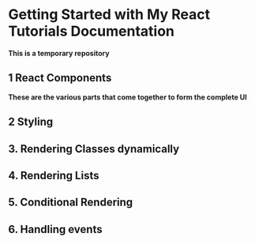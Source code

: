 # Getting Started with My React Tutorials Documentation
**This is a temporary repository**

## 1 React Components
**These are the various parts that come together to form the complete UI**

## 2 Styling


## 3. Rendering Classes dynamically


## 4. Rendering Lists


## 5. Conditional Rendering


## 6. Handling events